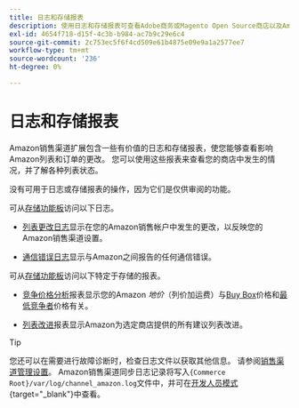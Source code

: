 ```yaml
---
title: 日志和存储报表
description: 使用日志和存储报表可查看Adobe商务或Magento Open Source商店以及Amazon Marketplace列表中发生的情况。
exl-id: 4654f718-d15f-4c3b-b984-ac7b9c29e6c4
source-git-commit: 2c753ec5f6f4cd509e61b4875e09e9a1a2577ee7
workflow-type: tm+mt
source-wordcount: '236'
ht-degree: 0%

---
```


# 日志和存储报表

Amazon销售渠道扩展包含一些有价值的日志和存储报表，使您能够查看影响Amazon列表和订单的更改。 您可以使用这些报表来查看您的商店中发生的情况，并了解各种列表状态。

没有可用于日志或存储报表的操作，因为它们是仅供审阅的功能。

可从[存储功能板](./amazon-store-dashboard.md)访问以下日志。

- [列表更改日志](./listing-changes-log.md)显示在您的Amazon销售帐户中发生的更改，以反映您的Amazon销售渠道设置。

- [通信错误日志](./communication-errors-log.md)显示与Amazon之间报告的任何通信错误。

可从[存储功能板](./amazon-store-dashboard.md)访问以下特定于存储的报表。

- [竞争价格分析](./competitive-price-analysis.md)报表显示您的Amazon _地价_（列价加运费）与[Buy Box](./buy-box-competitor-pricing.md)价格和[最低竞争者](./lowest-competitor-pricing.md)价格有关。

- [列表改进](./listing-improvements.md)报表显示Amazon为选定商店提供的所有建议列表改进。

>[!TIP]
>
>您还可以在需要进行故障诊断时，检查日志文件以获取其他信息。 请参阅[销售渠道管理设置](./sales-channel-settings.md)。 Amazon销售渠道同步日志记录将写入`{Commerce Root}/var/log/channel_amazon.log`文件中，并可在[开发人员模式](https://docs.magento.com/user-guide/magento/installation-modes.html){target=&quot;_blank&quot;}中查看。

